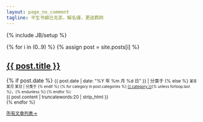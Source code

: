 ```yaml
---
layout: page_no_comment
tagline: 平生书癖已无恙，解名缰，更逃羁网
---
```

{% include JB/setup %}

{% for i in (0..9) %}
{% assign post = site.posts[i] %}
<div class="post">
  <div class="title">
    <h2><a href="{{ BASE_PATH }}{{ post.url }}">{{ post.title }}</a></h2>
    {% if post.date %}
    <small>{{ post.date | date: "%Y 年 %m 月 %d 日" }} | 分类于
    {% else %}
    <small>某年 某月 某日 | 分类于
    {% endif %}
    {% for category in post.categories %}
    <a href="{{ BASE_PATH }}{{ site.JB.categories_path }}#{{ category }}-ref" title="{{ category }}" rel="category">{{ category }}</a>{% unless forloop.last %}，{% endunless %}
    {% endfor %}
    </small>
  </div><!-- END title -->
  <div class="entry">
    {{ post.content | truncatewords:20 | strip_html }}
    <div class="clear"></div>
  </div><!-- END entry -->
</div><!-- END post -->
<div class="deco-line"></div>
{% endfor %}

<p><a href="{{ BASE_PATH }}{{ site.JB.archive_path }}">所有文章列表→</a></p>

